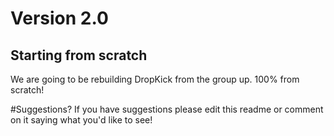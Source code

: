 Version 2.0
==

## Starting from scratch
We are going to be rebuilding DropKick from the group up. 100% from scratch!

#Suggestions? 
If you have suggestions please edit this readme or comment on it saying what you'd like to see!


